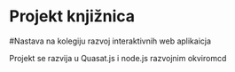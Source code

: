 # Projekt knjižnica
#Nastava na kolegiju razvoj interaktivnih web aplikaicja

Projekt se razvija u Quasat.js i node.js razvojnim okviromcd